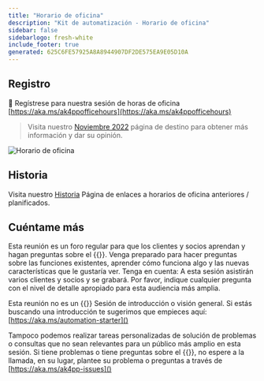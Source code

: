 ```yaml
---
title: "Horario de oficina"
description: "Kit de automatización - Horario de oficina"
sidebar: false
sidebarlogo: fresh-white
include_footer: true
generated: 625C6FE57925A8A8944907DF2DE575EA9E05D10A
---
```


## Registro

<g-emoji class="g-emoji" alias="calendar" fallback-src="https://github.githubassets.com/images/icons/emoji/unicode/1f4c6.png">📆</g-emoji> Regístrese para nuestra sesión de horas de oficina [https://aka.ms/ak4ppofficehours](https://aka.ms/ak4ppofficehours)

> Visita nuestro [Noviembre 2022](/es/office-hours/november-2022) página de destino para obtener más información y dar su opinión.

![Horario de oficina](/images/office-hours.png)

## Historia

Visita nuestro [Historia](/es/office-hours/history) Página de enlaces a horarios de oficina anteriores / planificados.

## Cuéntame más

Esta reunión es un foro regular para que los clientes y socios aprendan y hagan preguntas sobre el {{<product-name>}}. Venga preparado para hacer preguntas sobre las funciones existentes, aprender cómo funciona algo y las nuevas características que le gustaría ver. Tenga en cuenta: A esta sesión asistirán varios clientes y socios y se grabará. Por favor, indique cualquier pregunta con el nivel de detalle apropiado para esta audiencia más amplia.

Esta reunión no es un {{<product-name>}} Sesión de introducción o visión general. Si estás buscando una introducción te sugerimos que empieces aquí: [https://aka.ms/automation-starter]()

Tampoco podemos realizar tareas personalizadas de solución de problemas o consultas que no sean relevantes para un público más amplio en esta sesión. Si tiene problemas o tiene preguntas sobre el {{<product-name>}}, no espere a la llamada, en su lugar, plantee su problema o preguntas a través de [https://aka.ms/ak4pp-issues]()
